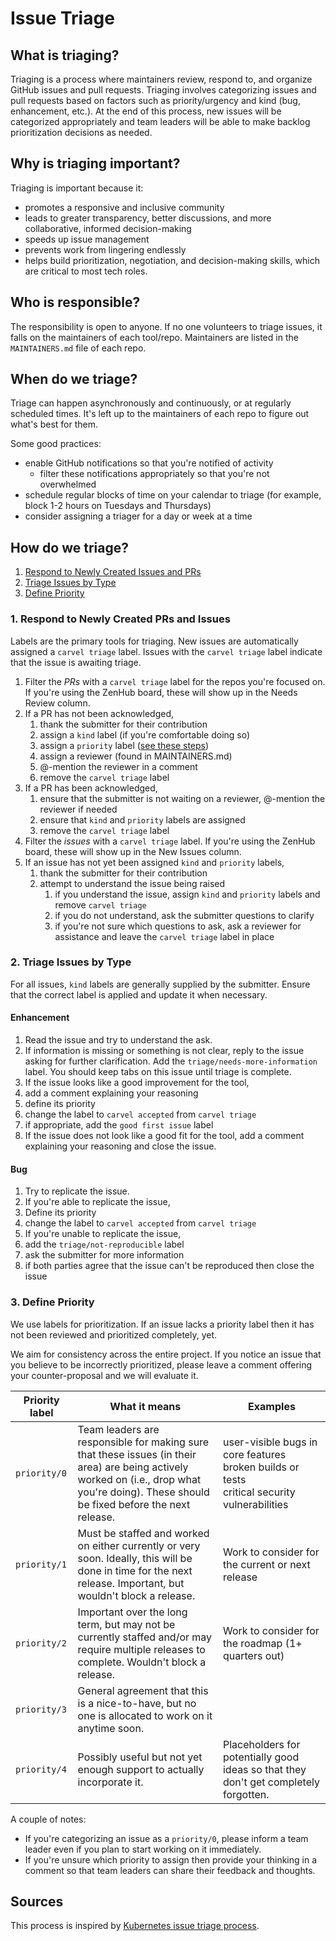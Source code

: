 # Issue Triage

## What is triaging?
Triaging is a process where maintainers review, respond to, and organize GitHub issues and pull requests. Triaging involves categorizing issues and pull requests based on factors such as priority/urgency and kind (bug, enhancement, etc.). At the end of this process, new issues will be categorized appropriately and team leaders will be able to make backlog prioritization decisions as needed.

## Why is triaging important?
Triaging is important because it:
- promotes a responsive and inclusive community
- leads to greater transparency, better discussions, and more collaborative, informed decision-making
- speeds up issue management
- prevents work from lingering endlessly
- helps build prioritization, negotiation, and decision-making skills, which are critical to most tech roles.

## Who is responsible?
The responsibility is open to anyone. If no one volunteers to triage issues, it falls on the maintainers of each tool/repo. Maintainers are listed in the `MAINTAINERS.md` file of each repo.

## When do we triage?
Triage can happen asynchronously and continuously, or at regularly scheduled times. It's left up to the maintainers of each repo to figure out what's best for them.

Some good practices:
- enable GitHub notifications so that you're notified of activity
  - filter these notifications appropriately so that you're not overwhelmed
- schedule regular blocks of time on your calendar to triage (for example, block 1-2 hours on Tuesdays and Thursdays)
- consider assigning a triager for a day or week at a time

## How do we triage?
1. [Respond to Newly Created Issues and PRs](#1-respond-to-newly-created-prs-and-issues)
2. [Triage Issues by Type](#2-triage-issues-by-type)
3. [Define Priority](#3-define-priority)

### 1. Respond to Newly Created PRs and Issues
Labels are the primary tools for triaging. New issues are automatically assigned a `carvel triage` label. Issues with the `carvel triage` label indicate that the issue is awaiting triage.

1. Filter the _PRs_ with a `carvel triage` label for the repos you're focused on. If you're using the ZenHub board, these will show up in the Needs Review column.
1. If a PR has not been acknowledged,
    1. thank the submitter for their contribution
    1. assign a `kind` label (if you're comfortable doing so)
    1. assign a `priority` label ([see these steps](#3-define-priority))
    1. assign a reviewer (found in MAINTAINERS.md)
    1. @-mention the reviewer in a comment
    1. remove the `carvel triage` label
1. If a PR has been acknowledged,
    1. ensure that the submitter is not waiting on a reviewer, @-mention the reviewer if needed
    1. ensure that `kind` and `priority` labels are assigned
    1. remove the `carvel triage` label
1. Filter the _issues_ with a `carvel triage` label. If you're using the ZenHub board, these will show up in the New Issues column.
1. If an issue has not yet been assigned `kind` and `priority` labels,
    1. thank the submitter for their contribution
    1. attempt to understand the issue being raised
        1. if you understand the issue, assign `kind` and `priority` labels and remove `carvel triage`
        1. if you do not understand, ask the submitter questions to clarify
        1. if you're not sure which questions to ask, ask a reviewer for assistance and leave the `carvel triage` label in place

### 2. Triage Issues by Type
For all issues, `kind` labels are generally supplied by the submitter. Ensure that the correct label is applied and update it when necessary.

#### Enhancement
1. Read the issue and try to understand the ask.
1. If information is missing or something is not clear, reply to the issue asking for further clarification. Add the `triage/needs-more-information` label. You should keep tabs on this issue until triage is complete.
1. If the issue looks like a good improvement for the tool,
  1. add a comment explaining your reasoning
  1. define its priority
  1. change the label to `carvel accepted` from `carvel triage`
  1. if appropriate, add the `good first issue` label
1. If the issue does not look like a good fit for the tool, add a comment explaining your reasoning and close the issue.

#### Bug
1. Try to replicate the issue.
1. If you're able to replicate the issue,
  1. Define its priority
  1. change the label to `carvel accepted` from `carvel triage`
1. If you're unable to replicate the issue,
  1. add the `triage/not-reproducible` label
  1. ask the submitter for more information
  1. if both parties agree that the issue can't be reproduced then close the issue

### 3. Define Priority
We use labels for prioritization. If an issue lacks a priority label then it has not been reviewed and prioritized completely, yet.

We aim for consistency across the entire project. If you notice an issue that you believe to be incorrectly prioritized, please leave a comment offering your counter-proposal and we will evaluate it.

| Priority label | What it means | Examples |
|---|---|---|
| `priority/0` | Team leaders are responsible for making sure that these issues (in their area) are being actively worked on (i.e., drop what you're doing). These should be fixed before the next release. | user-visible bugs in core features <br> broken builds or tests <br> critical security vulnerabilities |
| `priority/1` | Must be staffed and worked on either currently or very soon. Ideally, this will be done in time for the next release. Important, but wouldn't block a release. | Work to consider for the current or next release  |
| `priority/2` | Important over the long term, but may not be currently staffed and/or may require multiple releases to complete. Wouldn't block a release. | Work to consider for the roadmap (1+ quarters out) |
| `priority/3` | General agreement that this is a nice-to-have, but no one is allocated to work on it anytime soon. |  |
| `priority/4` | Possibly useful but not yet enough support to actually incorporate it. | Placeholders for potentially good ideas so that they don't get completely forgotten. |

A couple of notes:
- If you're categorizing an issue as a `priority/0`, please inform a team leader even if you plan to start working on it immediately.
- If you're unsure which priority to assign then provide your thinking in a comment so that team leaders can share their feedback and thoughts.

## Sources
This process is inspired by [Kubernetes issue triage process](https://github.com/kubernetes/community/blob/master/contributors/guide/issue-triage.md#how-to-triage-a-step-by-step-flow).
